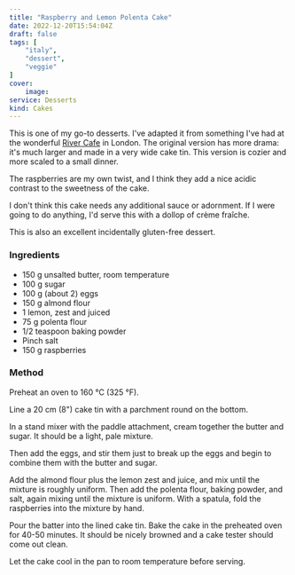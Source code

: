 ```yaml
---
title: "Raspberry and Lemon Polenta Cake"
date: 2022-12-20T15:54:04Z
draft: false
tags: [
    "italy",
    "dessert",
    "veggie"    
]
cover:
    image: 
service: Desserts
kind: Cakes
---
```


This is one of my go-to desserts. I've adapted it from something I've had at the wonderful [River Cafe](http://rivercafe.co.uk) in London. The original version has more drama: it's much larger and made in a very wide cake tin. This version is cozier and more scaled to a small dinner.

The raspberries are my own twist, and I think they add a nice acidic contrast to the sweetness of the cake.

I don't think this cake needs any additional sauce or adornment. If I were going to do anything, I'd serve this with a dollop of crème fraîche.

This is also an excellent incidentally gluten-free dessert.

### Ingredients

* 150 g unsalted butter, room temperature
* 100 g sugar
* 100 g (about 2) eggs
* 150 g almond flour
* 1 lemon, zest and juiced
* 75 g polenta flour
* 1/2 teaspoon baking powder
* Pinch salt
* 150 g raspberries

### Method

Preheat an oven to 160 °C (325 °F).

Line a 20 cm (8") cake tin with a parchment round on the bottom.

In a stand mixer with the paddle attachment, cream together the butter and sugar. It should be a light, pale mixture.

Then add the eggs, and stir them just to break up the eggs and begin to combine them with the butter and sugar.

Add the almond flour plus the lemon zest and juice, and mix until the mixture is roughly uniform. Then add the polenta flour, baking powder, and salt, again mixing until the mixture is uniform. With a spatula, fold the raspberries into the mixture by hand.

Pour the batter into the lined cake tin. Bake the cake in the preheated oven for 40-50 minutes. It should be nicely browned and a cake tester should come out clean.

Let the cake cool in the pan to room temperature before serving.
